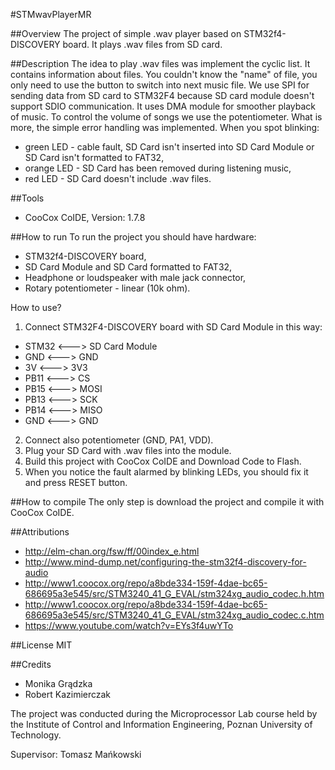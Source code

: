 #STMwavPlayerMR

##Overview
The project of simple .wav player based on STM32f4-DISCOVERY board. It plays .wav files from SD card.

##Description
The idea to play .wav files was implement the cyclic list. It contains information about files. You couldn't know the "name" of file, you only need to use the button to switch into next music file. We use SPI for sending data from SD card to STM32F4 because SD card module doesn't support SDIO communication. It uses DMA module for smoother playback of music. To control the volume of songs we use the potentiometer. What is more, the simple error handling was implemented. When you spot blinking:
* green LED - cable fault, SD Card isn't inserted into SD Card Module or SD Card isn't formatted to FAT32,
* orange LED - SD Card has been removed during listening music,
* red LED - SD Card doesn't include .wav files.

##Tools
- CooCox CoIDE, Version: 1.7.8

##How to run
To run the project you should have hardware:
- STM32f4-DISCOVERY board,
- SD Card Module and SD Card formatted to FAT32,
- Headphone or loudspeaker with male jack connector,
- Rotary potentiometer - linear (10k ohm).

How to use?

1. Connect STM32F4-DISCOVERY board with SD Card Module in this way:
  * STM32 <---> SD Card Module
  * GND  <---> GND
  * 3V   <---> 3V3
  * PB11 <---> CS
  * PB15 <---> MOSI
  * PB13 <---> SCK
  * PB14 <---> MISO
  * GND  <---> GND
2. Connect also potentiometer (GND, PA1, VDD).
3. Plug your SD Card with .wav files into the module.
4. Build this project with CooCox CoIDE and Download Code to Flash.
5. When you notice the fault alarmed by blinking LEDs, you should fix it and press RESET button.

##How to compile
The only step is download the project and compile it with CooCox CoIDE.

##Attributions
- http://elm-chan.org/fsw/ff/00index_e.html
- http://www.mind-dump.net/configuring-the-stm32f4-discovery-for-audio
- http://www1.coocox.org/repo/a8bde334-159f-4dae-bc65-686695a3e545/src/STM3240_41_G_EVAL/stm324xg_audio_codec.h.htm
- http://www1.coocox.org/repo/a8bde334-159f-4dae-bc65-686695a3e545/src/STM3240_41_G_EVAL/stm324xg_audio_codec.c.htm
- https://www.youtube.com/watch?v=EYs3f4uwYTo

##License
MIT

##Credits
* Monika Grądzka
* Robert Kazimierczak

The project was conducted during the Microprocessor Lab course held by the Institute of Control and Information Engineering, Poznan University of Technology.

Supervisor: Tomasz Mańkowski
